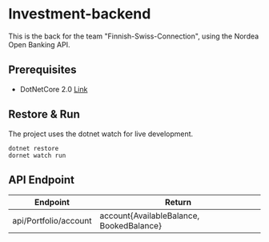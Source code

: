 # Investment-backend

This is the back for the team "Finnish-Swiss-Connection", using the Nordea Open Banking API.

## Prerequisites

- DotNetCore 2.0 [Link](https://www.microsoft.com/net/)

## Restore & Run
The project uses the dotnet watch for live development.

```
dotnet restore
dornet watch run
```

## API Endpoint

| Endpoint | Return |
|-|-|
|api/Portfolio/account| account{AvailableBalance, BookedBalance}|